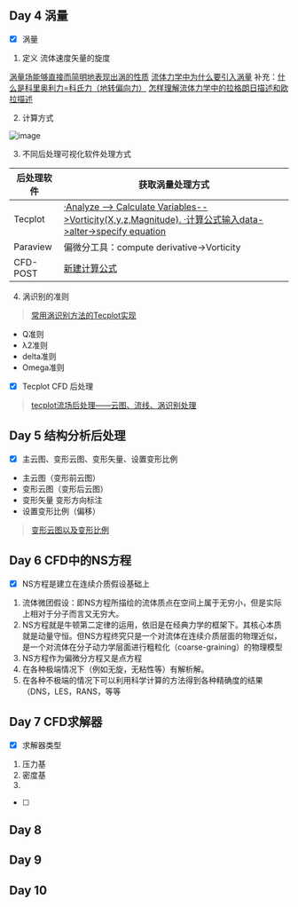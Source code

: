 ## Day 4 涡量
- [x] 涡量

1. 定义
流体速度矢量的旋度

[涡量场能够直接而简明地表现出涡的性质](https://www.zhihu.com/question/21761746/answer/19293141)
[流体力学中为什么要引入涡量](https://www.zhihu.com/question/31159018/answer/377602533)
补充：[什么是科里奥利力=科氏力（地转偏向力）](https://www.zhihu.com/question/28281378/answer/40197369)
[怎样理解流体力学中的拉格朗日描述和欧拉描述](https://www.zhihu.com/question/26129680/answer/32457812)

2. 计算方式

![image](https://user-images.githubusercontent.com/43568675/183391837-e04268d4-a60b-4dc1-845c-6d036aeaca5a.png)

3. 不同后处理可视化软件处理方式

| 后处理软件     |获取涡量处理方式         |
| -------------| ---------------------|
|Tecplot       |[·Analyze --> Calculate Variables-->Vorticity(X,y,z,Magnitude).    ·计算公式输入data->alter->specify equation](https://zhuanlan.zhihu.com/p/268806085) |
|Paraview      |偏微分工具：compute derivative->Vorticity|
|CFD-POST      |[新建计算公式](https://zhuanlan.zhihu.com/p/309396896)|


4. 涡识别的准则

> [常用涡识别方法的Tecplot实现](https://blog.csdn.net/weixin_42943114/article/details/114285258)
  * Q准则
  * λ2准则
  * delta准则
  * Omega准则
 
- [x] Tecplot CFD 后处理

> [tecplot流场后处理——云图、流线、涡识别处理](https://www.bilibili.com/video/BV1PG4y1q7RS)

## Day 5 结构分析后处理

- [x] 主云图、变形云图、变形矢量、设置变形比例
* 主云图（变形前云图）
* 变形云图（变形后云图）
* 变形矢量 变形方向标注
* 设置变形比例（偏移）

 > [变形云图以及变形比例](https://zhuanlan.zhihu.com/p/504791441)

## Day 6 CFD中的NS方程

- [x] NS方程是建立在连续介质假设基础上

1. 流体微团假设：即NS方程所描绘的流体质点在空间上属于无穷小，但是实际上相对于分子而言又无穷大。
2. NS方程就是牛顿第二定律的运用，依旧是在经典力学的框架下。其核心本质就是动量守恒。但NS方程终究只是一个对流体在连续介质层面的物理近似，是一个对流体在分子动力学层面进行粗粒化（coarse-graining）的物理模型
3. NS方程作为偏微分方程又是点方程
4. 在各种极端情况下（例如无旋，无粘性等）有解析解。
5. 在各种不极端的情况下可以利用科学计算的方法得到各种精确度的结果（DNS，LES，RANS，等等

## Day 7 CFD求解器
- [x] 求解器类型
1. 压力基
2. 密度基
3. 

- [ ] 

## Day 8


## Day 9
## Day 10
